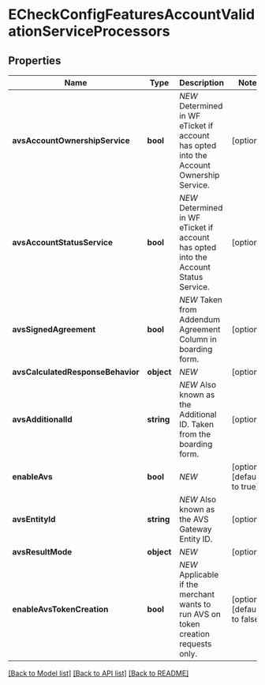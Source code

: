 # ECheckConfigFeaturesAccountValidationServiceProcessors

## Properties
Name | Type | Description | Notes
------------ | ------------- | ------------- | -------------
**avsAccountOwnershipService** | **bool** | *NEW* Determined in WF eTicket if account has opted into the Account Ownership Service. | [optional] 
**avsAccountStatusService** | **bool** | *NEW* Determined in WF eTicket if account has opted into the Account Status Service. | [optional] 
**avsSignedAgreement** | **bool** | *NEW* Taken from Addendum Agreement Column in boarding form. | [optional] 
**avsCalculatedResponseBehavior** | **object** | *NEW* | [optional] 
**avsAdditionalId** | **string** | *NEW* Also known as the Additional ID. Taken from the boarding form. | [optional] 
**enableAvs** | **bool** | *NEW* | [optional] [default to true]
**avsEntityId** | **string** | *NEW* Also known as the AVS Gateway Entity ID. | [optional] 
**avsResultMode** | **object** | *NEW* | [optional] 
**enableAvsTokenCreation** | **bool** | *NEW* Applicable if the merchant wants to run AVS on token creation requests only. | [optional] [default to false]

[[Back to Model list]](../README.md#documentation-for-models) [[Back to API list]](../README.md#documentation-for-api-endpoints) [[Back to README]](../README.md)



